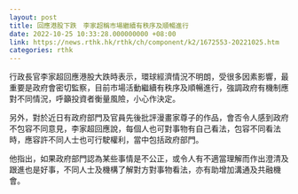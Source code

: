 ```yaml
---
layout: post
title: 回應港股下跌　李家超稱市場繼續有秩序及順暢進行
date: 2022-10-25 10:33:28.000000000 +08:00
link: https://news.rthk.hk/rthk/ch/component/k2/1672553-20221025.htm
categories: rthk
---
```


行政長官李家超回應港股大跌時表示，環球經濟情況不明朗，受很多因素影響，最重要是政府會密切監察，目前市場活動繼續有秩序及順暢進行，強調政府有機制應對不同情況，呼籲投資者衡量風險，小心作決定。

另外，對於近日有政府部門及官員先後批評漫畫家尊子的作品，會否令人感到政府不包容不同意見，李家超回應說，每個人也可對事物有自己看法，包容不同看法時，應容許不同人士也可行駛權利，當中包括政府部門。

他指出，如果政府部門認為某些事情是不公正，或令人有不適當理解而作出澄清及跟進也是好事，不同人士及機構了解對方對事物看法，亦有助增加溝通及共融機會。

